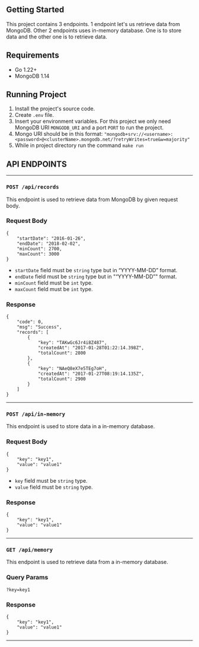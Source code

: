 ## Getting Started

This project contains 3 endpoints. 1 endpoint let's us retrieve data from 
MongoDB. Other 2 endpoints uses in-memory database. One is to store data and the other one is to retrieve data.

## Requirements

* Go 1.22+
* MongoDB 1.14

## Running Project

1. Install the project's source code.
2. Create `.env` file.
3. Insert your environment variables. For this project we only need MongoDB URI `MONGODB_URI` and a port `PORT` to run the project.
4. Mongo URI should be in this format: `"mongodb+srv://<username>:<password>@<clusterName>.mongodb.net/?retryWrites=true&w=majority"`
5. While in project directory run the command `make run`

## API ENDPOINTS

---

### ```POST /api/records```

This endpoint is used to retrieve data from MongoDB by given request body.

### Request Body
```
{
    "startDate": "2016-01-26",
    "endDate": "2018-02-02",
    "minCount": 2700,
    "maxCount": 3000
}
```

* `startDate` field must be `string` type but in “YYYY-MM-DD” format.
* `endDate` field must be `string` type but in "“YYYY-MM-DD”" format.
* `minCount` field must be `int` type.
* `maxCount` field must be `int` type.

### Response
```
{
    "code": 0,
    "msg": "Success",
    "records": [
        {
            "key": "TAKwGc6Jr4i8Z487",
            "createdAt": "2017-01-28T01:22:14.398Z",
            "totalCount": 2800
        },
        {
            "key": "NAeQ8eX7e5TEg7oH",
            "createdAt": "2017-01-27T08:19:14.135Z",
            "totalCount": 2900
        }
    ]
}
```
---
### ```POST /api/in-memory```

This endpoint is used to store data in a in-memory database.
### Request Body
```
{
    "key": "key1",
    "value": "value1"
}
```

* `key` field must be `string` type.
* `value` field must be `string` type.
### Response
```
{
    "key": "key1",
    "value": "value1"
}
```

---

### ```GET /api/memory```

This endpoint is used to retrieve data from a in-memory database.
### Query Params
```
?key=key1
```

### Response
```
{
    "key": "key1",
    "value": "value1"
}
```
---

